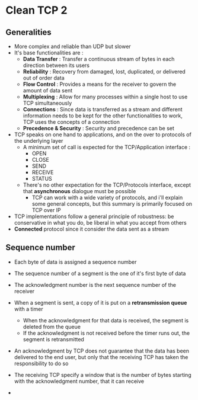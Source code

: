 # Clean TCP 2

## Generalities

* More complex and reliable than UDP but slower
* It's base functionalities are :
  * **Data Transfer** : Transfer a continuous stream of bytes in each     direction between its users
  * **Reliability** : Recovery from damaged, lost, duplicated, or delivered out of order data
  * **Flow Control**     :  Provides a means for the receiver to govern the amount of data     sent
  * **Multiplexing** : Allow for many processes within a single host to use TCP     simultaneously
  * **Connections** : Since data is transferred as a stream and different information needs to be kept for the other functionalities to work, TCP uses the concepts of a connection
  * **Precedence & Security** : Security and precedence can be set
* TCP speaks on one hand to applications, and on the over to protocols of the underlying layer
  * A minimum set of call is expected for the TCP/Application interface :
    * OPEN
    * CLOSE
    * SEND
    * RECEIVE
    * STATUS
  * There's no other expectation for the TCP/Protocols interface, except that **asynchronous** dialogue must be possible
    * TCP can work with a wide variety of protocols, and i'll explain some general concepts, but this summary is primarily focused on TCP over IP
* TCP implementations follow a general principle of robustness:  be   conservative in what you do, be liberal in what you accept from   others
* **Connected** protocol since it consider the data sent as a stream

## Sequence number

* Each byte of data is assigned a   sequence number
* The sequence number of a segment is the one of it's first byte of data
* The acknowledgment number is the next sequence number of the receiver



* When a   segment is sent, a copy of it is put on a **retransmission queue** with a timer
  * When the acknowledgment for that data is received, the     segment is deleted from the queue  
  * If the acknowledgment is not     received before the timer runs out, the segment is retransmitted
* An acknowledgment by TCP does not guarantee that the data has been   delivered to the end user, but only that the receiving TCP has taken   the responsibility to do so





* The receiving TCP specify a window that is the number of bytes starting with the   acknowledgment number, that it can receive
* 
